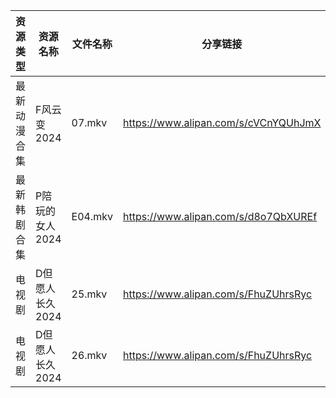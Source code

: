 | 资源类型   | 资源名称       | 文件名称    | 分享链接                                 | 更新时间                |
| ------ | ---------- | ------- | ------------------------------------ | ------------------- |
| 最新动漫合集 | F风云变2024   | 07.mkv  | https://www.alipan.com/s/cVCnYQUhJmX | 2024-06-21 12:08:55 |
| 最新韩剧合集 | P陪玩的女人2024 | E04.mkv | https://www.alipan.com/s/d8o7QbXUREf | 2024-06-21 12:09:14 |
| 电视剧    | D但愿人长久2024 | 25.mkv  | https://www.alipan.com/s/FhuZUhrsRyc | 2024-06-21 00:05:10 |
| 电视剧    | D但愿人长久2024 | 26.mkv  | https://www.alipan.com/s/FhuZUhrsRyc | 2024-06-21 00:05:10 |
